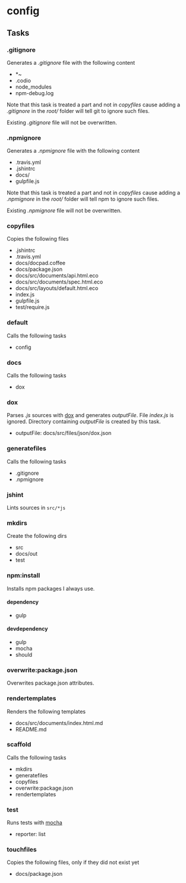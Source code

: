 
# config

## Tasks

### .gitignore

Generates a *.gitignore* file with the following content

  * *~
  * .codio
  * node_modules
  * npm-debug.log

Note that this task is treated a part and not in *copyfiles* cause adding a 
*.gitignore* in the *root/* folder will tell git to ignore such files.

Existing *.gitignore* file will not be overwritten.

### .npmignore

Generates a *.npmignore* file with the following content

  * .travis.yml
  * .jshintrc
  * docs/
  * gulpfile.js

Note that this task is treated a part and not in *copyfiles* cause adding a 
*.npmignore* in the *root/* folder will tell npm to ignore such files.

Existing *.npmignore* file will not be overwritten.

### copyfiles

Copies the following files

  * .jshintrc
  * .travis.yml
  * docs/docpad.coffee
  * docs/package.json
  * docs/src/documents/api.html.eco
  * docs/src/documents/spec.html.eco
  * docs/src/layouts/default.html.eco
  * index.js
  * gulpfile.js
  * test/require.js

### default

Calls the following tasks

  * config

### docs

Calls the following tasks

  * dox

### dox

Parses *.js* sources with [dox](https://github.com/visionmedia/dox) and
generates *outputFile*. File *index.js* is ignored. Directory containing
*outputFile* is created by this task.

  * outputFile: docs/src/files/json/dox.json

### generatefiles

Calls the following tasks

  * .gitignore
  * .npmignore

### jshint

Lints sources in `src/*js`

### mkdirs

Create the following dirs

  * src
  * docs/out
  * test

### npm:install

Installs npm packages I always use.

#### dependency

  * gulp

#### devdependency

  * gulp
  * mocha
  * should

### overwrite:package.json

Overwrites package.json attributes.

### rendertemplates

Renders the following templates

  * docs/src/documents/index.html.md
  * README.md

### scaffold

Calls the following tasks

  * mkdirs
  * generatefiles
  * copyfiles
  * overwrite:package.json
  * rendertemplates

### test

Runs tests with [mocha](http://visionmedia.github.io/mocha/)

  * reporter: list

### touchfiles

Copies the following files, only if they did not exist yet

  * docs/package.json

